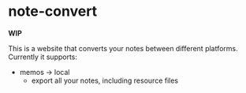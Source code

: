 # note-convert

**WIP**

This is a website that converts your notes between different platforms.
Currently it supports:

- memos -> local
  - export all your notes, including resource files
